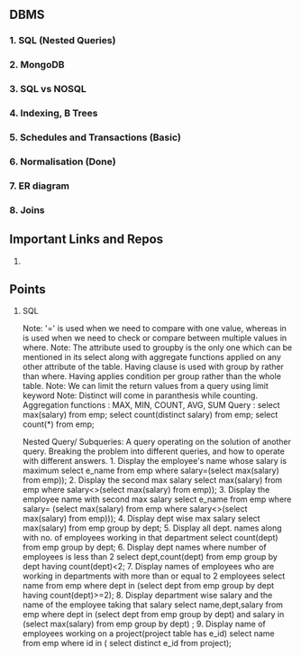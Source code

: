 ## DBMS

### 1. SQL (Nested Queries)	
### 2. MongoDB
### 3. SQL vs NOSQL
### 4. Indexing, B Trees
### 5. Schedules and Transactions (Basic)
### 6. Normalisation (Done)
### 7. ER diagram
### 8. Joins

## Important Links and Repos
1. 

## Points 
1. SQL

	Note: '=' is used when we need to compare with one value, whereas in is used when we need to check or compare between multiple values in where.<break>
	Note: The attribute used to groupby is the only one which can be mentioned in its select along with aggregate functions applied on any other attribute of the table. Having clause is used with group by rather than where. Having applies condition per group rather than the whole table.
	Note: We can limit the return values from a query using limit keyword
	Note: Distinct will come in paranthesis while counting.
	Aggregation functions : MAX, MIN, COUNT, AVG, SUM 
		Query : select max(salary) from emp;
			select count(distinct salary) from emp;
			select count(*) from emp;
			
	Nested Query/ Subqueries: A query operating on the solution of another query. Breaking the problem into different queries, and how to operate with different answers. 
		1. Display the employee's name whose salary is maximum
			select e_name from emp where salary=(select max(salary) from emp));
		2. Display the second max salary 
			select max(salary) from emp where salary<>(select max(salary) from emp));
		3. Display the employee name with second max salary
			select e_name from emp where salary= (select max(salary) from emp where salary<>(select max(salary) from emp)));
		4. Display dept wise max salary 
			select max(salary) from emp group by dept;
		5. Display all dept. names along with no. of employees working in that department
			select count(dept) from emp group by dept;
		6. Display dept names where number of employees is less than 2
			select dept,count(dept) from emp group by dept having count(dept)<2;
		7. Display names of employees who are working in departments with more than or equal to 2 employees
			select name from emp where dept in (select dept from emp group by dept having count(dept)>=2);
		8. Display department wise salary and the name of the employee taking that salary
			 select name,dept,salary from emp where dept in (select dept from emp group by dept) and salary in (select max(salary) from emp group by dept) ;
		9. Display name of employees working on a project(project table has e_id)
			select name from emp where id in ( select distinct e_id from project);
			
